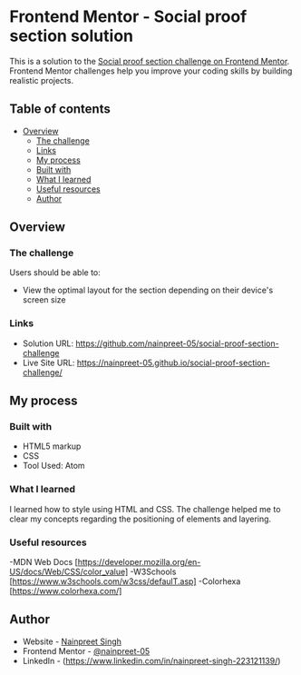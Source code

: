 # Frontend Mentor - Social proof section solution

This is a solution to the [Social proof section challenge on Frontend Mentor](https://www.frontendmentor.io/challenges/social-proof-section-6e0qTv_bA). Frontend Mentor challenges help you improve your coding skills by building realistic projects. 

## Table of contents

- [Overview](#overview)
  - [The challenge](#the-challenge)
  - [Links](#links)
  - [My process](#my-process)
  - [Built with](#built-with)
  - [What I learned](#what-i-learned)
  - [Useful resources](#useful-resources)
  - [Author](#author)


## Overview

### The challenge

Users should be able to:

- View the optimal layout for the section depending on their device's screen size


### Links

- Solution URL: https://github.com/nainpreet-05/social-proof-section-challenge
- Live Site URL: https://nainpreet-05.github.io/social-proof-section-challenge/

## My process

### Built with

- HTML5 markup
- CSS
- Tool Used: Atom

### What I learned

I learned how to style using HTML and CSS. The challenge helped me to clear my concepts regarding the positioning of elements and layering.


### Useful resources

-MDN Web Docs [https://developer.mozilla.org/en-US/docs/Web/CSS/color_value]
-W3Schools [https://www.w3schools.com/w3css/defaulT.asp]
-Colorhexa [https://www.colorhexa.com/]

## Author

- Website - [Nainpreet Singh](https://www.your-site.com)
- Frontend Mentor - [@nainpreet-05](https://www.frontendmentor.io/profile/nainpreet-05)
- LinkedIn - (https://www.linkedin.com/in/nainpreet-singh-223121139/)

